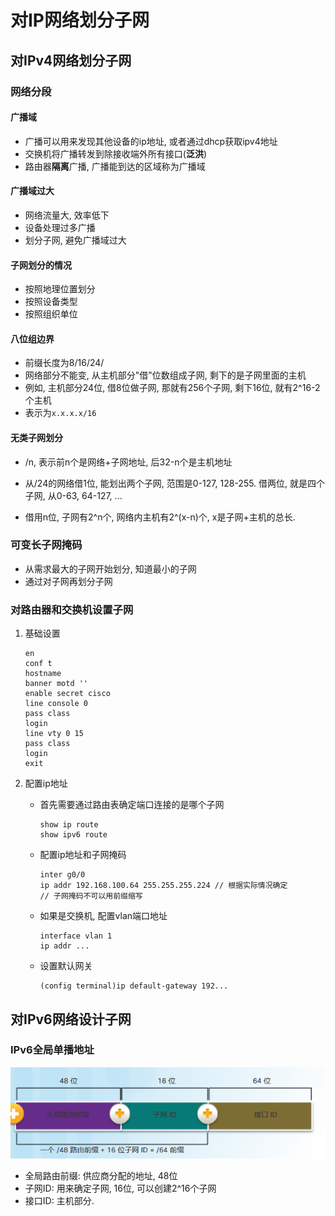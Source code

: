 # 对IP网络划分子网

## 对IPv4网络划分子网

### 网络分段

#### 广播域

* 广播可以用来发现其他设备的ip地址, 或者通过dhcp获取ipv4地址
* 交换机将广播转发到除接收端外所有接口(**泛洪**)
* 路由器**隔离**广播, 广播能到达的区域称为广播域

#### 广播域过大

* 网络流量大, 效率低下
* 设备处理过多广播
* 划分子网, 避免广播域过大

#### 子网划分的情况

* 按照地理位置划分
* 按照设备类型
* 按照组织单位

#### 八位组边界

* 前缀长度为8/16/24/
* 网络部分不能变, 从主机部分"借"位数组成子网, 剩下的是子网里面的主机
* 例如, 主机部分24位, 借8位做子网, 那就有256个子网, 剩下16位, 就有2^16-2个主机
* 表示为`x.x.x.x/16`

#### 无类子网划分

* /n, 表示前n个是网络+子网地址, 后32-n个是主机地址

* 从/24的网络借1位, 能划出两个子网, 范围是0-127, 128-255. 借两位, 就是四个子网, 从0-63, 64-127, ...
* 借用n位, 子网有2^n个, 网络内主机有2^(x-n)个, x是子网+主机的总长. 

### 可变长子网掩码

* 从需求最大的子网开始划分, 知道最小的子网
* 通过对子网再划分子网

### 对路由器和交换机设置子网

1. 基础设置

   ```
   en
   conf t
   hostname 
   banner motd ''
   enable secret cisco
   line console 0 
   pass class
   login
   line vty 0 15
   pass class
   login
   exit
   ```

2. 配置ip地址

   * 首先需要通过路由表确定端口连接的是哪个子网

     ```
     show ip route
     show ipv6 route
     ```

   * 配置ip地址和子网掩码

     ```
     inter g0/0
     ip addr 192.168.100.64 255.255.255.224 // 根据实际情况确定
     // 子网掩码不可以用前缀缩写
     ```

   * 如果是交换机, 配置vlan端口地址

     ```
     interface vlan 1
     ip addr ...
     ```

   * 设置默认网关

     ```
     (config terminal)ip default-gateway 192...
     ```

   

## 对IPv6网络设计子网

### IPv6全局单播地址

![1572763720767](2019-11-02-ch8划分子网.assets/1572763720767.png)

* 全局路由前缀: 供应商分配的地址, 48位
* 子网ID: 用来确定子网, 16位, 可以创建2^16个子网
* 接口ID: 主机部分.